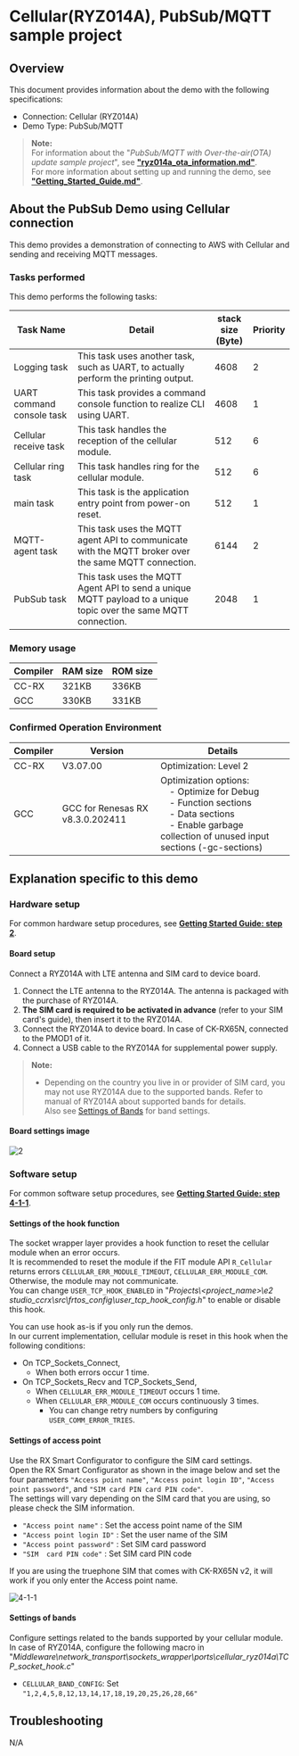 # Cellular(RYZ014A), PubSub/MQTT sample project

## Overview

This document provides information about the demo with the following specifications:

* Connection: Cellular (RYZ014A)
* Demo Type: PubSub/MQTT

> **Note:**  
> For information about the "*PubSub/MQTT with Over-the-air(OTA) update sample project*", see [**"ryz014a_ota_information.md"**](ryz014a_ota_information.md).  
> For more information about setting up and running the demo, see [**"Getting_Started_Guide.md"**](../../../Getting_Started_Guide.md).

## About the PubSub Demo using Cellular connection

This demo provides a demonstration of connecting to AWS with Cellular and sending and receiving MQTT messages.

### Tasks performed

This demo performs the following tasks:

| Task Name                 | Detail | stack size<BR>(Byte) | Priority |
|---------------------------|--------|----------------------|----------|
| Logging task              | This task uses another task, such as UART, to actually perform the printing output.                              | 4608 | 2 |
| UART command console task | This task provides a command console function to realize CLI using UART.                                         | 4608 | 1 |
| Cellular receive task     | This task handles the reception of the cellular module.                                                          | 512  | 6 |
| Cellular ring task        | This task handles ring for the cellular module.                                                                  | 512  | 6 |
| main task                 | This task is the application entry point from power-on reset.                                                    | 512  | 1 |
| MQTT-agent task           | This task uses the MQTT agent API to communicate with the MQTT broker over the same MQTT connection.             | 6144 | 2 |
| PubSub task               | This task uses the MQTT Agent API to send a unique MQTT payload to a unique topic over the same MQTT connection. | 2048 | 1 |

### Memory usage

| Compiler | RAM size | ROM size |
|----------|----------|----------|
| CC-RX    | 321KB    | 336KB    |
| GCC      | 330KB    | 331KB    |

### Confirmed Operation Environment

| Compiler | Version  | Details |
|----------|----------|---------|
| CC-RX    | V3.07.00 | Optimization: Level 2 |
| GCC      | GCC for Renesas RX v8.3.0.202411 | Optimization options:<br>&emsp;- Optimize for Debug<br>&emsp;- Function sections<br>&emsp;- Data sections<br>&emsp;- Enable garbage collection of unused input sections (-gc-sections) |

## Explanation specific to this demo

### Hardware setup

For common hardware setup procedures, see [**Getting Started Guide: step 2**](../../../Getting_Started_Guide.md#step-2-hardware-setup).

#### Board setup

Connect a RYZ014A with LTE antenna and SIM card to device board.

1. Connect the LTE antenna to the RYZ014A. The antenna is packaged with the purchase of RYZ014A.
2. **The SIM card is required to be activated in advance** (refer to your SIM card's guide), then insert it to the RYZ014A.
3. Connect the RYZ014A to device board. In case of CK-RX65N, connected to the PMOD1 of it.
4. Connect a USB cable to the RYZ014A for supplemental power supply.

> **Note:**
>
> * Depending on the country you live in or provider of SIM card, you may not use RYZ014A due to the supported bands. Refer to manual of RYZ014A about supported bands for details.  
> Also see [Settings of Bands](#settings-of-bands) for band settings.

#### Board settings image

![2](https://github.com/renesas/iot-reference-rx/wiki/getting_started_guide_image/step2_v2_cell.png?raw=true)  

### Software setup

For common software setup procedures, see [**Getting Started Guide: step 4-1-1**](../../../Getting_Started_Guide.md#step-4-1-1-software-setup-for-pubsub-demo).

#### Settings of the hook function

The socket wrapper layer provides a hook function to reset the cellular module when an error occurs.  
It is recommended to reset the module if the FIT module API `R_Cellular` returns errors `CELLULAR_ERR_MODULE_TIMEOUT`, `CELLULAR_ERR_MODULE_COM`.  
Otherwise, the module may not communicate.  
You can change `USER_TCP_HOOK_ENABLED` in "*Projects\\<project_name>\\e2 studio_ccrx\\src\\frtos_config\\user_tcp_hook_config.h*" to enable or disable this hook.

You can use hook as-is if you only run the demos.  
In our current implementation, cellular module is reset in this hook when the following conditions:

* On TCP_Sockets_Connect,
  * When both errors occur 1 time.
* On TCP_Sockets_Recv and TCP_Sockets_Send,
  * When `CELLULAR_ERR_MODULE_TIMEOUT` occurs 1 time.
  * When `CELLULAR_ERR_MODULE_COM` occurs continuously 3 times.
    * You can change retry numbers by configuring `USER_COMM_ERROR_TRIES`.

#### Settings of access point

Use the RX Smart Configurator to configure the SIM card settings.  
Open the RX Smart Configurator as shown in the image below and set the four parameters `"Access point name"`, `"Access point login ID"`, `"Access point password"`, and `"SIM card PIN card PIN code"`.  
The settings will vary depending on the SIM card that you are using, so please check the SIM information.

* `"Access point name"` : Set the access point name of the SIM
* `"Access point login ID"` : Set the user name of the SIM
* `"Access point password"` : Set SIM card password
* `"SIM  card PIN code"` : Set SIM card PIN code

If you are using the truephone SIM that comes with CK-RX65N v2, it will work if you only enter the Access point name.

![4-1-1](https://github.com/renesas/iot-reference-rx/wiki/getting_started_guide_image/step4_1_1_Input_APN_l3_2.PNG?raw=true)

#### Settings of bands

Configure settings related to the bands supported by your cellular module.
In case of RYZ014A, configure the following macro in "*Middleware\\network_transport\\sockets_wrapper\\ports\\cellular_ryz014a\\TCP_socket_hook.c*"

* `CELLULAR_BAND_CONFIG`: Set `"1,2,4,5,8,12,13,14,17,18,19,20,25,26,28,66"`

## Troubleshooting

N/A
